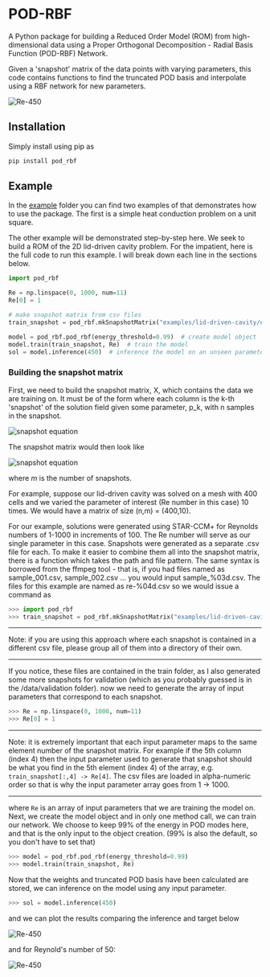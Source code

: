 # POD-RBF

A Python package for building a Reduced Order Model (ROM) from high-dimensional data using a Proper
Orthogonal Decomposition - Radial Basis Function (POD-RBF) Network.

Given a 'snapshot' matrix of the data points with varying parameters, this code contains functions
to find the truncated POD basis and interpolate using a RBF network for new parameters.

![Re-450](examples/lid-driven-cavity/results-re-450.png)

## Installation

Simply install using pip as

```bash
pip install pod_rbf
```

## Example

In the [example](https://github.com/kylebeggs/POD-RBF/tree/master/examples) folder you can find two
examples of that demonstrates how to use the package. The first is a simple heat conduction problem
on a unit square.

The other example will be demonstrated step-by-step here. We seek to build a ROM of the 2D
lid-driven cavity problem. For the impatient, here is the full code to run this example. I will
break down each line in the sections below.

```python
import pod_rbf

Re = np.linspace(0, 1000, num=11)
Re[0] = 1

# make snapshot matrix from csv files
train_snapshot = pod_rbf.mkSnapshotMatrix("examples/lid-driven-cavity/data/train/re-%.csv")

model = pod_rbf.pod_rbf(energy_threshold=0.99)  # create model object
model.train(train_snapshot, Re)  # train the model
sol = model.inference(450)  # inference the model on an unseen parameter
```

### Building the snapshot matrix

First, we need to build the snapshot matrix, X, which contains the data we are training on. It must
be of the form where each column is the k-th 'snapshot' of the solution field given some
parameter, p_k, with n samples in the snapshot.

![snapshot equation](examples/lid-driven-cavity/eq-snapshot.png)

The snapshot matrix would then look like

![snapshot equation](examples/lid-driven-cavity/eq-snapshot-matrix.png)

where $m$ is the number of snapshots.

For example, suppose our lid-driven cavity was solved on a mesh with 400 cells and we varied the
parameter of interest (Re number in this case) 10 times. We would have a matrix of size (n,m) =
(400,10).

For our example, solutions were generated using STAR-CCM+ for Reynolds numbers of 1-1000 in
increments of 100. The Re number will serve as our single parameter in this case. Snapshots were
generated as a separate .csv file for each. To make it easier to combine them all into the snapshot
matrix, there is a function which takes the path and file pattern. The same syntax is borrowed from
the ffmpeg tool - that is, if you had files named as sample_001.csv, sample_002.csv ... you would
input sample_%03d.csv. The files for this example are named as re-%04d.csv so we would issue a
command as

```python
>>> import pod_rbf
>>> train_snapshot = pod_rbf.mkSnapshotMatrix("examples/lid-driven-cavity/data/train/re-%.csv")
```

---
Note: if you are using this approach where each snapshot is contained in a different csv file,
please group all of them into a directory of their own.

---

If you notice, these files are contained in the train folder, as I also generated some more
snapshots for validation (which as you probably guessed is in the /data/validation folder). now we
need to generate the array of input parameters that correspond to each snapshot.

```python
>>> Re = np.linspace(0, 1000, num=11)
>>> Re[0] = 1
```

---
Note: it is extremely important that each input parameter maps to the same element number of the
snapshot matrix. For example if the 5th column (index 4) then the input parameter used to generate
that snapshot should be what you find in the 5th element (index 4) of the array, e.g.
```train_snapshot[:,4] -> Re[4]```. The csv files are loaded in alpha-numeric order so that is why
the input parameter array goes from  1 -> 1000.

---

where ```Re``` is an array of input parameters that we are training the model on. Next, we create
the model object and in only one method call, we can train our network. We choose to keep 99% of the
energy in POD modes here, and that is the only input to the object creation. (99% is also the
default, so you don't have to set that)

```python
>>> model = pod_rbf.pod_rbf(energy_threshold=0.99)
>>> model.train(train_snapshot, Re)
```

Now that the weights and truncated POD basis have been calculated are stored, we can inference on
the model using any input parameter.

```python
>>> sol = model.inference(450)
```

and we can plot the results comparing the inference and target below

![Re-450](examples/lid-driven-cavity/results-re-450.png)

and for Reynold's number of 50:

![Re-450](examples/lid-driven-cavity/results-re-50.png)
